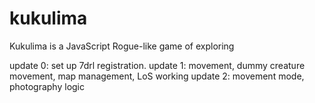 kukulima
========

Kukulima is a JavaScript Rogue-like game of exploring 

update 0: set up 7drl registration.
update 1: movement, dummy creature movement, map management, LoS working
update 2: movement mode, photography logic
